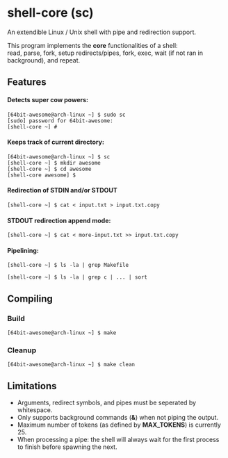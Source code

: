 # shell-core (sc)

An extendible Linux / Unix shell with pipe and redirection support.

This program implements the **core** functionalities of a shell: \
read, parse, fork, setup redirects/pipes, fork, exec, wait (if not ran in background), and repeat.

## Features

#### Detects super cow powers:
```
[64bit-awesome@arch-linux ~] $ sudo sc
[sudo] password for 64bit-awesome:
[shell-core ~] #
```

#### Keeps track of current directory:
```
[64bit-awesome@arch-linux ~] $ sc
[shell-core ~] $ mkdir awesome
[shell-core ~] $ cd awesome
[shell-core awesome] $
```

#### Redirection of STDIN and/or STDOUT
```
[shell-core ~] $ cat < input.txt > input.txt.copy
```

#### STDOUT redirection append mode:
```
[shell-core ~] $ cat < more-input.txt >> input.txt.copy
```

#### Pipelining: 
```
[shell-core ~] $ ls -la | grep Makefile
```
```
[shell-core ~] $ ls -la | grep c | ... | sort
```

## Compiling

### Build
```
[64bit-awesome@arch-linux ~] $ make
```

### Cleanup
```
[64bit-awesome@arch-linux ~] $ make clean
```

## Limitations
- Arguments, redirect symbols, and pipes must be seperated by whitespace.
- Only supports background commands (**&**) when not piping the output.
- Maximum number of tokens (as defined by **MAX_TOKENS**) is currently 25.
- When processing a pipe: the shell will always wait for the first process to finish before spawning the next.
